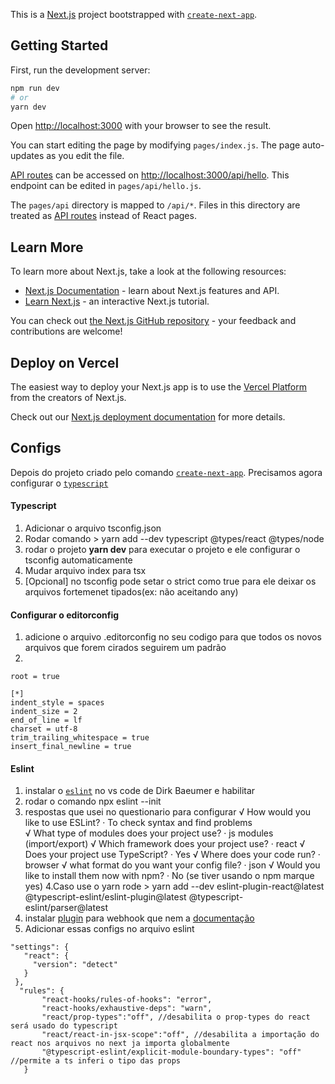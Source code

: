 This is a [Next.js](https://nextjs.org/) project bootstrapped with [`create-next-app`](https://github.com/vercel/next.js/tree/canary/packages/create-next-app).

## Getting Started

First, run the development server:

```bash
npm run dev
# or
yarn dev
```

Open [http://localhost:3000](http://localhost:3000) with your browser to see the result.

You can start editing the page by modifying `pages/index.js`. The page auto-updates as you edit the file.

[API routes](https://nextjs.org/docs/api-routes/introduction) can be accessed on [http://localhost:3000/api/hello](http://localhost:3000/api/hello). This endpoint can be edited in `pages/api/hello.js`.

The `pages/api` directory is mapped to `/api/*`. Files in this directory are treated as [API routes](https://nextjs.org/docs/api-routes/introduction) instead of React pages.

## Learn More

To learn more about Next.js, take a look at the following resources:

- [Next.js Documentation](https://nextjs.org/docs) - learn about Next.js features and API.
- [Learn Next.js](https://nextjs.org/learn) - an interactive Next.js tutorial.

You can check out [the Next.js GitHub repository](https://github.com/vercel/next.js/) - your feedback and contributions are welcome!

## Deploy on Vercel

The easiest way to deploy your Next.js app is to use the [Vercel Platform](https://vercel.com/new?utm_medium=default-template&filter=next.js&utm_source=create-next-app&utm_campaign=create-next-app-readme) from the creators of Next.js.

Check out our [Next.js deployment documentation](https://nextjs.org/docs/deployment) for more details.

## Configs

Depois do projeto criado pelo comando [`create-next-app`](https://github.com/vercel/next.js/tree/canary/packages/create-next-app). 
Precisamos agora configurar o [`typescript`](https://nextjs.org/docs/basic-features/typescript)
#### Typescript
1. Adicionar o arquivo tsconfig.json
2. Rodar comando > yarn add --dev typescript @types/react @types/node
3. rodar o projeto **yarn dev** para executar o projeto e ele configurar o tsconfig automaticamente
4. Mudar arquivo index para tsx
5. [Opcional] no tsconfig pode setar o strict como true para ele deixar os arquivos fortemenet tipados(ex: não aceitando any)

#### Configurar o editorconfig
1. adicione o arquivo .editorconfig no seu codigo para que todos os novos arquivos que forem cirados seguirem um padrão
2. 
``` 
root = true

[*]
indent_style = spaces
indent_size = 2
end_of_line = lf
charset = utf-8
trim_trailing_whitespace = true
insert_final_newline = true
```

#### Eslint
1. instalar o [`eslint`](https://eslint.org/) no vs code de Dirk Baeumer e habilitar
2. rodar o comando npx eslint --init
3. respostas que usei no questionario para configurar
√ How would you like to use ESLint? · To check syntax and find problems    
√ What type of modules does your project use? · js modules (import/export)
√ Which framework does your project use? · react
√ Does your project use TypeScript? ·  Yes
√ Where does your code run? · browser
√ what format do you want your config file? · json
√ Would you like to install them now with npm? · No (se tiver usando o npm marque yes)
4.Caso use o yarn rode > yarn add --dev eslint-plugin-react@latest @typescript-eslint/eslint-plugin@latest @typescript-eslint/parser@latest
5. instalar [plugin](https://www.npmjs.com/package/eslint-plugin-react-hooks) para webhook que nem a [documentação](https://www.npmjs.com/package/eslint-plugin-react-hooks)
6. Adicionar essas configs no arquivo eslint
 ``` 
 "settings": {
    "react": {
      "version": "detect"
    }
  },
   "rules": {
        "react-hooks/rules-of-hooks": "error",
        "react-hooks/exhaustive-deps": "warn",
        "react/prop-types":"off", //desabilita o prop-types do react será usado do typescript
        "react/react-in-jsx-scope":"off", //desabilita a importação do react nos arquivos no next ja importa globalmente
        "@typescript-eslint/explicit-module-boundary-types": "off" //permite a ts inferi o tipo das props
    }
 ``` 
   
